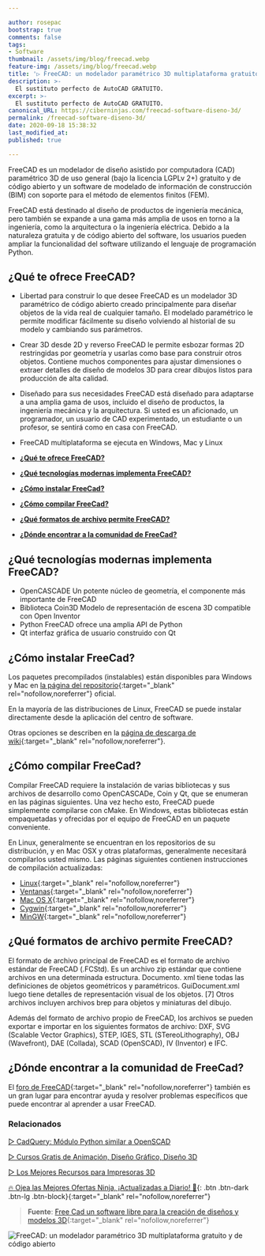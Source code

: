 ```yaml
---

author: rosepac
bootstrap: true
comments: false
tags:
- Software
thumbnail: /assets/img/blog/freecad.webp
feature-img: /assets/img/blog/freecad.webp
title: '▷ FreeCAD: un modelador paramétrico 3D multiplataforma gratuito y de código abierto'
description: >-
  El sustituto perfecto de AutoCAD GRATUITO. 
excerpt: >-
  El sustituto perfecto de AutoCAD GRATUITO. 
canonical_URL: https://ciberninjas.com/freecad-software-diseno-3d/
permalink: /freecad-software-diseno-3d/
date: 2020-09-18 15:38:32
last_modified_at: 
published: true

---
```


FreeCAD es un modelador de diseño asistido por computadora (CAD) paramétrico 3D de uso general (bajo la licencia LGPLv 2+) gratuito y de código abierto y un software de modelado de información de construcción (BIM) con soporte para el método de elementos finitos (FEM).

FreeCAD está destinado al diseño de productos de ingeniería mecánica, pero también se expande a una gama más amplia de usos en torno a la ingeniería, como la arquitectura o la ingeniería eléctrica. Debido a la naturaleza gratuita y de código abierto del software, los usuarios pueden ampliar la funcionalidad del software utilizando el lenguaje de programación Python.

## **¿Qué te ofrece FreeCAD?**

- Libertad para construir lo que desee FreeCAD es un modelador 3D paramétrico de código abierto creado principalmente para diseñar objetos de la vida real de cualquier tamaño. El modelado paramétrico le permite modificar fácilmente su diseño volviendo al historial de su modelo y cambiando sus parámetros.
- Crear 3D desde 2D y reverso FreeCAD le permite esbozar formas 2D restringidas por geometría y usarlas como base para construir otros objetos. Contiene muchos componentes para ajustar dimensiones o extraer detalles de diseño de modelos 3D para crear dibujos listos para producción de alta calidad.
- Diseñado para sus necesidades FreeCAD está diseñado para adaptarse a una amplia gama de usos, incluido el diseño de productos, la ingeniería mecánica y la arquitectura. Si usted es un aficionado, un programador, un usuario de CAD experimentado, un estudiante o un profesor, se sentirá como en casa con FreeCAD.
- FreeCAD multiplataforma se ejecuta en Windows, Mac y Linux

- [**¿Qué te ofrece FreeCAD?**](#qué-te-ofrece-freecad)
- [**¿Qué tecnologías modernas implementa FreeCAD?**](#qué-tecnologías-modernas-implementa-freecad)
- [**¿Cómo instalar FreeCad?**](#cómo-instalar-freecad)
- [**¿Cómo compilar FreeCad?**](#cómo-compilar-freecad)
- [**¿Qué formatos de archivo permite FreeCAD?**](#qué-formatos-de-archivo-permite-freecad)
- [**¿Dónde encontrar a la comunidad de FreeCad?**](#dónde-encontrar-a-la-comunidad-de-freecad)

## **¿Qué tecnologías modernas implementa FreeCAD?**

- OpenCASCADE Un potente núcleo de geometría, el componente más importante de FreeCAD
- Biblioteca Coin3D Modelo de representación de escena 3D compatible con Open Inventor
- Python FreeCAD ofrece una amplia API de Python
- Qt interfaz gráfica de usuario construido con Qt

## **¿Cómo instalar FreeCad?**

Los paquetes precompilados (instalables) están disponibles para Windows y Mac en [la página del repositorio](https://github.com/FreeCAD/FreeCAD/releases){:target="_blank" rel="nofollow,noreferrer"} oficial.

En la mayoría de las distribuciones de Linux, FreeCAD se puede instalar directamente desde la aplicación del centro de software.

Otras opciones se describen en la [página de descarga de wiki](http://www.freecadweb.org/wiki/Download){:target="_blank" rel="nofollow,noreferrer"}.

## **¿Cómo compilar FreeCad?**

Compilar FreeCAD requiere la instalación de varias bibliotecas y sus archivos de desarrollo como OpenCASCADe, Coin y Qt, que se enumeran en las páginas siguientes. Una vez hecho esto, FreeCAD puede simplemente compilarse con cMake. En Windows, estas bibliotecas están empaquetadas y ofrecidas por el equipo de FreeCAD en un paquete conveniente.

En Linux, generalmente se encuentran en los repositorios de su distribución, y en Mac OSX y otras plataformas, generalmente necesitará compilarlos usted mismo. Las páginas siguientes contienen instrucciones de compilación actualizadas:

- [Linux](http://www.freecadweb.org/wiki/CompileOnUnix){:target="_blank" rel="nofollow,noreferrer"}
- [Ventanas](http://www.freecadweb.org/wiki/CompileOnWindows){:target="_blank" rel="nofollow,noreferrer"}
- [Mac OS X](http://www.freecadweb.org/wiki/CompileOnMac){:target="_blank" rel="nofollow,noreferrer"}
- [Cygwin](http://www.freecadweb.org/wiki/CompileOnCygwin){:target="_blank" rel="nofollow,noreferrer"}
- [MinGW](http://www.freecadweb.org/wiki/CompileOnMinGW){:target="_blank" rel="nofollow,noreferrer"}

## **¿Qué formatos de archivo permite FreeCAD?**

El formato de archivo principal de FreeCAD es el formato de archivo estándar de FreeCAD (.FCStd). Es un archivo zip estándar que contiene archivos en una determinada estructura. Documento. xml tiene todas las definiciones de objetos geométricos y paramétricos. GuiDocument.xml luego tiene detalles de representación visual de los objetos. [7] Otros archivos incluyen archivos brep para objetos y miniaturas del dibujo.

Además del formato de archivo propio de FreeCAD, los archivos se pueden exportar e importar en los siguientes formatos de archivo: DXF, SVG (Scalable Vector Graphics), STEP, IGES, STL (STereoLithography), OBJ (Wavefront), DAE (Collada), SCAD (OpenSCAD), IV (Inventor) e IFC.

## **¿Dónde encontrar a la comunidad de FreeCad?**

El [foro de FreeCAD](http://forum.freecadweb.org/){:target="_blank" rel="nofollow,noreferrer"} también es un gran lugar para encontrar ayuda y resolver problemas específicos que puede encontrar al aprender a usar FreeCAD.

### **Relacionados** <!-- omit in toc -->

[▷ CadQuery: Módulo Python similar a OpenSCAD](https://ciberninjas.com/impresiones-3d-modulo-python-cadquery/)

[▷ Cursos Gratis de Animación, Diseño Gráfico, Diseño 3D](https://ciberninjas.com/cursos-animacion-diseno/)

[▷ Los Mejores Recursos para Impresoras 3D](https://ciberninjas.com/impresoras-3d-recursos/)

[🔥 Ojea las Mejores Ofertas Ninja, ¡Actualizadas a Diario! 🎁](https://www.amazon.es/shop/cibercursos){: .btn .btn-dark .btn-lg .btn-block}{:target="_blank" rel="nofollow,noreferrer"}

> **Fuente**: [Free Cad un software libre para la creación de diseños y modelos 3D](https://freecadweb.org/ "Free Cad un software libre para la creación de diseños y modelos 3D"){:target="_blank" rel="nofollow,noreferrer"}

![FreeCAD: un modelador paramétrico 3D multiplataforma gratuito y de código abierto](/assets/img/blog/freecad.webp "FreeCAD: un modelador paramétrico 3D multiplataforma gratuito y de código abierto")